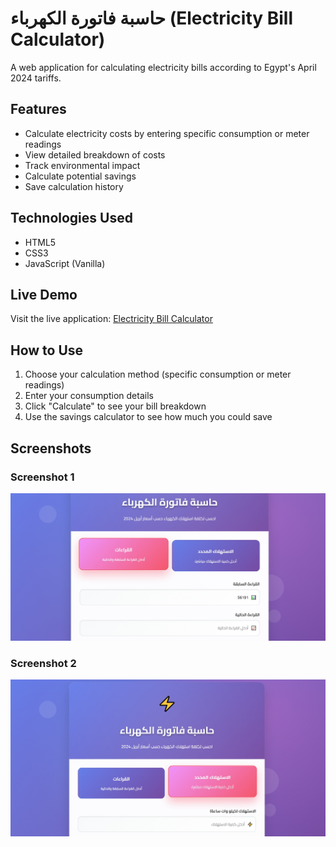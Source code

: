 # حاسبة فاتورة الكهرباء (Electricity Bill Calculator)

A web application for calculating electricity bills according to Egypt's April 2024 tariffs.

## Features

- Calculate electricity costs by entering specific consumption or meter readings
- View detailed breakdown of costs
- Track environmental impact
- Calculate potential savings
- Save calculation history

## Technologies Used

- HTML5
- CSS3
- JavaScript (Vanilla)

## Live Demo

Visit the live application: [Electricity Bill Calculator](https://gemy04.github.io/electricity-bill-calculator/)

## How to Use

1. Choose your calculation method (specific consumption or meter readings)
2. Enter your consumption details
3. Click "Calculate" to see your bill breakdown
4. Use the savings calculator to see how much you could save

## Screenshots

### Screenshot 1
![Calculator Screenshot 1](./images/Screenshot_24-5-2025_23621_gemy04.github.io.jpeg)

### Screenshot 2
![Calculator Screenshot 2](./images/screenshot-1748043357239.png)